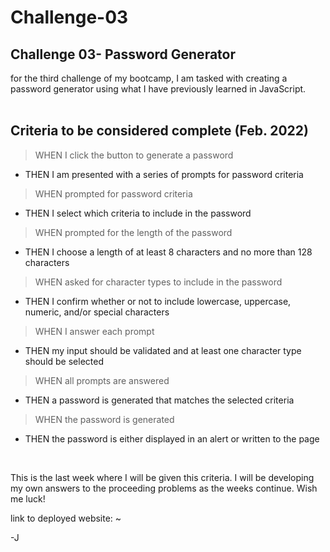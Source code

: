 # Challenge-03
## Challenge 03- Password Generator 

for the third challenge of my bootcamp, I am tasked with creating a password generator using what I have previously learned in JavaScript. 
<br>
<br>

## Criteria to be considered complete (Feb. 2022)

> WHEN I click the button to generate a password
- THEN I am presented with a series of prompts for password criteria
> WHEN prompted for password criteria
- THEN I select which criteria to include in the password
> WHEN prompted for the length of the password
- THEN I choose a length of at least 8 characters and no more than 128 characters
> WHEN asked for character types to include in the password
- THEN I confirm whether or not to include lowercase, uppercase, numeric, and/or special characters
> WHEN I answer each prompt
- THEN my input should be validated and at least one character type should be selected
> WHEN all prompts are answered
- THEN a password is generated that matches the selected criteria
> WHEN the password is generated
- THEN the password is either displayed in an alert or written to the page

<br>

This is the last week where I will be given this criteria. I will be developing my own answers to the proceeding problems as the weeks continue. Wish me luck!

link to deployed website: ~

-J